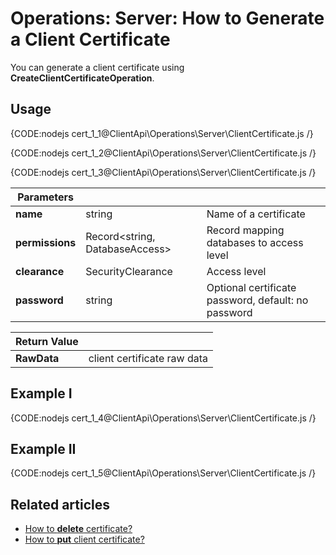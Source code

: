 # Operations: Server: How to Generate a Client Certificate

You can generate a client certificate using **CreateClientCertificateOperation**. 

## Usage

{CODE:nodejs cert_1_1@ClientApi\Operations\Server\ClientCertificate.js /}

{CODE:nodejs cert_1_2@ClientApi\Operations\Server\ClientCertificate.js /}

{CODE:nodejs cert_1_3@ClientApi\Operations\Server\ClientCertificate.js /}

| Parameters | | |
| ------------- | ------------- | ----- |
| **name** | string | Name of a certificate |
| **permissions** | Record<string, DatabaseAccess> | Record mapping databases to access level |
| **clearance** | SecurityClearance | Access level |
| **password** | string | Optional certificate password, default: no password |

| Return Value | |
| ------------- | ----- |
| **RawData** | client certificate raw data |

## Example I

{CODE:nodejs cert_1_4@ClientApi\Operations\Server\ClientCertificate.js /}

## Example II

{CODE:nodejs cert_1_5@ClientApi\Operations\Server\ClientCertificate.js /}

## Related articles

- [How to **delete** certificate?](../../../../client-api/operations/server-wide/certificates/delete-certificate) 
- [How to **put** client certificate?](../../../../client-api/operations/server-wide/certificates/put-client-certificate) 
